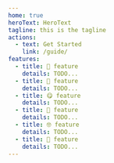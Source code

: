 ```yaml
---
home: true
heroText: HeroText
tagline: this is the tagline
actions:
  - text: Get Started
    link: /guide/
features:
  - title: 🥳 feature
    details: TODO...
  - title: 🥰 feature
    details: TODO...
  - title: 😋 feature
    details: TODO...
  - title: 🤔 feature
    details: TODO...
  - title: 🤓 feature
    details: TODO...
  - title: 🧐 feature
    details: TODO...
---
```


